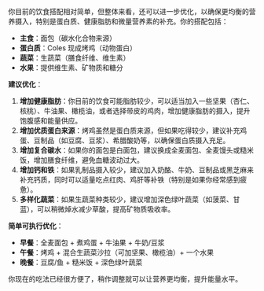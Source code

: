你目前的饮食搭配相对简单，但整体来看，还可以进一步优化，以确保更均衡的营养摄入，特别是蛋白质、健康脂肪和微量营养素的补充。你的搭配包括：  

- **主食**：面包（碳水化合物来源）  
- **蛋白质**：Coles 现成烤鸡（动物蛋白）  
- **蔬菜**：生蔬菜（膳食纤维、维生素）  
- **水果**：提供维生素、矿物质和糖分  

**建议优化**：  
1. **增加健康脂肪**：你目前的饮食可能脂肪较少，可以适当加入一些坚果（杏仁、核桃）、牛油果、橄榄油，或者选择带皮的鸡肉，增加健康脂肪的摄入，提升饱腹感和能量供应。  
2. **增加优质蛋白来源**：烤鸡虽然是蛋白质来源，但如果吃得较少，建议补充鸡蛋、豆制品（如豆腐、豆浆）、希腊酸奶等，以确保蛋白质摄入充足。  
3. **增加复合碳水**：如果你的面包是白面包，建议换成全麦面包、全麦馒头或糙米饭，增加膳食纤维，避免血糖波动过大。  
4. **增加钙和铁**：如果乳制品摄入较少，建议加入奶酪、牛奶、豆制品或黑芝麻来补充钙质，同时可以适量吃点红肉、鸡肝等补铁（特别是如果你经常感到疲惫）。  
5. **多样化蔬菜**：如果生蔬菜种类较少，建议增加深色绿叶蔬菜（如菠菜、甘蓝），可以稍微焯水减少草酸，提高矿物质吸收率。  

**简单可执行优化**：  
- **早餐**：全麦面包 + 煮鸡蛋 + 牛油果 + 牛奶/豆浆  
- **午餐**：烤鸡 + 混合生蔬菜沙拉（可加坚果、橄榄油）+ 一个水果  
- **晚餐**：豆腐/鱼 + 糙米饭 + 深色绿叶蔬菜  

你现在的吃法已经很方便了，稍作调整就可以让营养更均衡，提升能量水平。